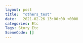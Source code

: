 ```yaml
---
layout: post
title:  "others_test"
date:   2021-02-26 13:00:00 +0000
categories: Etc
Tags: Story Etc
SceneCode: []
---
```

